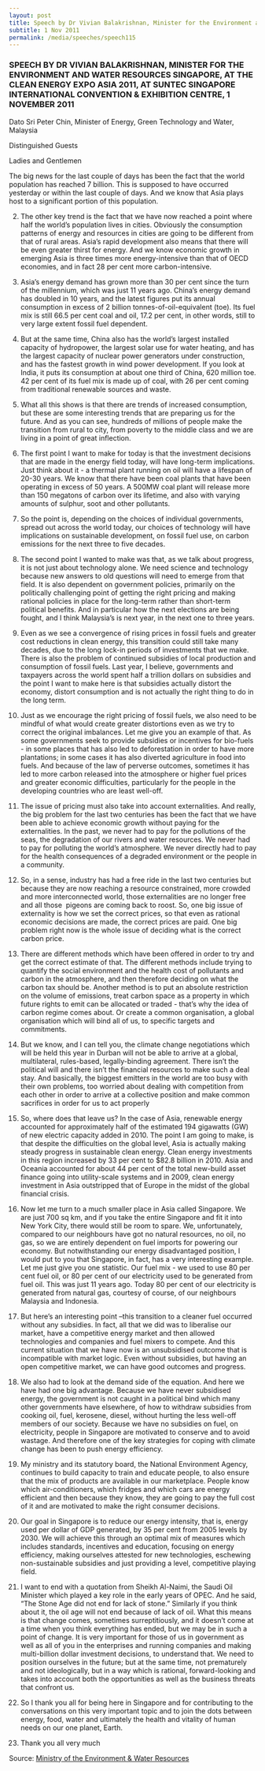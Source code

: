 ```yaml
---
layout: post
title: Speech by Dr Vivian Balakrishnan, Minister for the Environment and Water Resources Singapore, at the Clean Energy Expo Asia 2011, at Suntec Singapore International Convention & Exhibition Centre, 1 November 2011
subtitle: 1 Nov 2011
permalink: /media/speeches/speech115
---
```


### SPEECH BY DR VIVIAN BALAKRISHNAN, MINISTER FOR THE ENVIRONMENT AND WATER RESOURCES SINGAPORE, AT THE CLEAN ENERGY EXPO ASIA 2011, AT SUNTEC SINGAPORE INTERNATIONAL CONVENTION & EXHIBITION CENTRE, 1 NOVEMBER 2011

Dato Sri Peter Chin, Minister of Energy, Green Technology and Water, Malaysia

Distinguished Guests

Ladies and Gentlemen

The big news for the last couple of days has been the fact that the world population has reached 7 billion. This is supposed to have occurred yesterday or within the last couple of days. And we know that Asia plays host to a significant portion of this population.

2. The other key trend is the fact that we have now reached a point where half the world’s population lives in cities. Obviously the consumption patterns of energy and resources in cities are going to be different from that of rural areas. Asia’s rapid development also means that there will be even greater thirst for energy. And we know economic growth in emerging Asia is three times more energy-intensive than that of OECD economies, and in fact 28 per cent more carbon-intensive.

3. Asia’s energy demand has grown more than 30 per cent since the turn of the millennium, which was just 11 years ago. China’s energy demand has doubled in 10 years, and the latest figures put its annual consumption in excess of 2 billion tonnes-of-oil-equivalent (toe). Its fuel mix is still 66.5 per cent coal and oil, 17.2 per cent, in other words, still to very large extent fossil fuel dependent.

4. But at the same time, China also has the world’s largest installed capacity of hydropower, the largest solar use for water heating, and has the largest capacity of nuclear power generators under construction, and has the fastest growth in wind power development. If you look at India, it puts its consumption at about one third of China, 620 million toe. 42 per cent of its fuel mix is made up of coal, with 26 per cent coming from traditional renewable sources and waste.

5. What all this shows is that there are trends of increased consumption, but these are some interesting trends that are preparing us for the future. And as you can see, hundreds of millions of people make the transition from rural to city, from poverty to the middle class and we are living in a point of great inflection.

6. The first point I want to make for today is that the investment decisions that are made in the energy field today, will have long-term implications. Just think about it - a thermal plant running on oil will have a lifespan of 20-30 years. We know that there have been coal plants that have been operating in excess of 50 years. A 500MW coal plant will release more than 150 megatons of carbon over its lifetime, and also with varying amounts of sulphur, soot and other pollutants.

7. So the point is, depending on the choices of individual governments, spread out across the world today, our choices of technology will have implications on sustainable development, on fossil fuel use, on carbon emissions for the next three to five decades.

8. The second point I wanted to make was that, as we talk about progress, it is not just about technology alone. We need science and technology because new answers to old questions will need to emerge from that field. It is also dependent on government policies, primarily on the politically challenging point of getting the right pricing and making rational policies in place for the long-term rather than short-term political benefits. And in particular how the next elections are being fought, and I think Malaysia’s is next year, in the next one to three years.

9. Even as we see a convergence of rising prices in fossil fuels and greater cost reductions in clean energy, this transition could still take many decades, due to the long lock-in periods of investments that we make. There is also the problem of continued subsidies of local production and consumption of fossil fuels. Last year, I believe, governments and taxpayers across the world spent half a trillion dollars on subsidies and the point I want to make here is that subsidies actually distort the economy, distort consumption and is not actually the right thing to do in the long term.

10. Just as we encourage the right pricing of fossil fuels, we also need to be mindful of what would create greater distortions even as we try to correct the original imbalances. Let me give you an example of that. As some governments seek to provide subsidies or incentives for bio-fuels - in some places that has also led to deforestation in order to have more plantations; in some cases it has also diverted agriculture in food into fuels. And because of the law of perverse outcomes, sometimes it has led to more carbon released into the atmosphere or higher fuel prices and greater economic difficulties, particularly for the people in the developing countries who are least well-off.

11. The issue of pricing must also take into account externalities. And really, the big problem for the last two centuries has been the fact that we have been able to achieve economic growth without paying for the externalities. In the past, we never had to pay for the pollutions of the seas, the degradation of our rivers and water resources. We never had to pay for polluting the world’s atmosphere. We never directly had to pay for the health consequences of a degraded environment or the people in a community.

12. So, in a sense, industry has had a free ride in the last two centuries but because they are now reaching a resource constrained, more crowded and more interconnected world, those externalities are no longer free and all those ­­­­­ pigeons are coming back to roost. So, one big issue of externality is how we set the correct prices, so that even as rational economic decisions are made, the correct prices are paid. One big problem right now is the whole issue of deciding what is the correct carbon price.

13. There are different methods which have been offered in order to try and get the correct estimate of that. The different methods include trying to quantify the social environment and the health cost of pollutants and carbon in the atmosphere, and then therefore deciding on what the carbon tax should be. Another method is to put an absolute restriction on the volume of emissions, treat carbon space as a property in which future rights to emit can be allocated or traded - that’s why the idea of carbon regime comes about. Or create a common organisation, a global organisation which will bind all of us, to specific targets and commitments.

14. But we know, and I can tell you, the climate change ­­negotiations which will be held this year in Durban will not be able to arrive at a global, multilateral, rules-based, legally-binding ­­­­agreement. There isn’t the political will and there isn’t the financial resources to make such a deal stay. And basically, the biggest emitters in the world are too busy with their own problems, too worried about dealing with competition from each other in order to arrive at a collective position and make common sacrifices in order for us to act properly

15. So, where does that leave us? In the case of Asia, renewable energy accounted for approximately half of the estimated 194 gigawatts (GW) of new electric capacity added in 2010. The point I am going to make, is that despite the difficulties on the global level, Asia is actually making steady progress in sustainable clean energy. Clean energy investments in this region increased by 33 per cent to $82.8 billion in 2010. Asia and Oceania accounted for about 44 per cent of the total new-build asset finance going into utility-scale systems and in 2009, clean energy investment in Asia outstripped that of Europe in the midst of the global financial crisis.

16. Now let me turn to a much smaller place in Asia called Singapore. We are just 700 sq km, and if you take the entire Singapore and fit it into New York City, there would still be room to spare. We, unfortunately, compared to our neighbours have got no natural resources, no oil, no gas, so we are entirely dependent on fuel imports for powering our economy. But notwithstanding our energy disadvantaged position, I would put to you that Singapore, in fact, has a very interesting example. Let me just give you one statistic. Our fuel mix - we used to use 80 per cent fuel oil, or 80 per cent of our electricity used to be generated from fuel oil. This was just 11 years ago. Today 80 per cent of our electricity is generated from natural gas, courtesy of course, of our neighbours Malaysia and Indonesia.

17. But here’s an interesting point –this transition to a cleaner fuel occurred without any subsidies. In fact, all that we did was to liberalise our market, have a competitive energy market and then allowed technologies and companies and fuel mixers to compete. And this current situation that we have now is an unsubsidised outcome that is incompatible with market logic. Even without subsidies, but having an open competitive market, we can have good outcomes and progress.

18. We also had to look at the demand side of the equation. And here we have had one big advantage. Because we have never subsidised energy, the government is not caught in a political bind which many other governments have elsewhere, of how to withdraw subsidies from cooking oil, fuel, kerosene, diesel, without hurting the less well-off members of our society. Because we have no subsidies on fuel, on electricity, people in Singapore are motivated to conserve and to avoid wastage. And therefore one of the key strategies for coping with climate change has been to push energy efficiency.

19. My ministry and its statutory board, the National Environment Agency, continues to build capacity to train and educate people, to also ensure that the mix of products are available in our marketplace. People know which air-conditioners, which fridges and which cars are energy efficient and then because they know, they are going to pay the full cost of it and are motivated to make the right consumer decisions.

20. Our goal in Singapore is to reduce our energy intensity, that is, energy used per dollar of GDP generated, by 35 per cent from 2005 levels by 2030. We will achieve this through an optimal mix of measures which includes standards, incentives and education, focusing on energy efficiency, making ourselves attested for new technologies, eschewing non-sustainable subsidies and just providing a level, competitive playing field.

21. I want to end with a quotation from Sheikh Al-Naimi, the Saudi Oil Minister which played a key role in the early years of OPEC. And he said, “The Stone Age did not end for lack of stone.” Similarly if you think about it, the oil age will not end because of lack of oil. What this means is that change comes, sometimes surreptitiously, and it doesn’t come at a time when you think everything has ended, but we may be in such a point of change. It is very important for those of us in government as well as all of you in the enterprises and running companies and making multi-billion dollar investment decisions, to understand that. We need to position ourselves in the future; but at the same time, not prematurely and not ideologically, but in a way which is rational, forward-looking and takes into account both the opportunities as well as the business threats that confront us.

22. So I thank you all for being here in Singapore and for contributing to the conversations on this very important topic and to join the dots between energy, food, water and ultimately the health and vitality of human needs on our one planet, Earth.

23. Thank you all very much

Source: [<a href="https://www.mewr.gov.sg/news/speech-by-dr-vivian-balakrishnan--minister-for-the-environment-and-water-resources-singapore--at-the-clean-energy-expo-asia-2011--at-suntec-singapore-international-convention-and-exhibition-centre-on-1-november-2011-at-1030am" target="_blank">Ministry of the Environment & Water Resources </a>](https://www.mewr.gov.sg/news/speech-by-dr-vivian-balakrishnan--minister-for-the-environment-and-water-resources-singapore--at-the-clean-energy-expo-asia-2011--at-suntec-singapore-international-convention-and-exhibition-centre-on-1-november-2011-at-1030am)